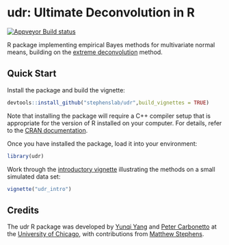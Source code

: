 # udr: Ultimate Deconvolution in R

[![Appveyor Build status](https://ci.appveyor.com/api/projects/status/2nrg0agal5ei7uet?svg=true)](https://ci.appveyor.com/project/pcarbo/udr)

R package implementing empirical Bayes methods for multivariate normal
means, building on the [extreme deconvolution][ed] method.

## Quick Start

Install the package and build the vignette:

```R
devtools::install_github("stephenslab/udr",build_vignettes = TRUE)
```

Note that installing the package will require a C++ compiler setup
that is appropriate for the version of R installed on your
computer. For details, refer to the [CRAN documentation][cran].

Once you have installed the package, load it into your environment:

```R
library(udr)
```

Work through the [introductory vignette][intro-vignette] illustrating
the methods on a small simulated data set:

```R
vignette("udr_intro")
```

## Credits

The udr R package was developed by [Yunqi Yang][yunqi] and
[Peter Carbonetto][peter] at the [University of Chicago][uchicago],
with contributions from [Matthew Stephens][matthew].

[ed]: https://github.com/jobovy/extreme-deconvolution
[cran]: https://cran.r-project.org
[uchicago]: https://www.uchicago.edu
[yunqi]: https://github.com/Nicholeyang0215
[peter]: https://pcarbo.github.io
[matthew]: http://stephenslab.uchicago.edu
[intro-vignette]: https://stephenslab.github.io/udr/articles/udr_intro.html
